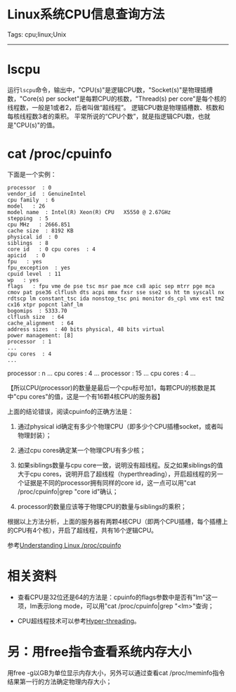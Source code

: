 # Linux系统CPU信息查询方法
Tags: cpu;linux;Unix

------

# lscpu

运行`lscpu`命令，输出中，"CPU(s)"是逻辑CPU数，"Socket(s)"是物理插槽数，"Core(s) per socket"是每颗CPU的核数，"Thread(s) per core"是每个核的线程数，一般是1或者2，后者叫做“超线程”。
逻辑CPU数是物理插槽数、核数和每核线程数3者的乘积。
平常所说的“CPU个数”，就是指逻辑CPU数，也就是"CPU(s)"的值。

# cat /proc/cpuinfo
 
下面是一个实例：

    processor  : 0 
    vendor_id  : GenuineIntel 
    cpu family  : 6 
    model   : 26 
    model name  : Intel(R) Xeon(R) CPU   X5550 @ 2.67GHz 
    stepping  : 5 
    cpu MHz   : 2666.851 
    cache size  : 8192 KB 
    physical id  : 0 
    siblings  : 8 
    core id   : 0 cpu cores  : 4 
    apicid   : 0 
    fpu   : yes 
    fpu_exception  : yes 
    cpuid level  : 11 
    wp   : yes 
    flags   : fpu vme de pse tsc msr pae mce cx8 apic sep mtrr pge mca cmov pat pse36 clflush dts acpi mmx fxsr sse sse2 ss ht tm syscall nx rdtscp lm constant_tsc ida nonstop_tsc pni monitor ds_cpl vmx est tm2 cx16 xtpr popcnt lahf_lm 
    bogomips  : 5333.70 
    clflush size  : 64 
    cache_alignment  : 64 
    address sizes  : 40 bits physical, 48 bits virtual 
    power management: [8] 
    processor  : 1 
    ... 
    cpu cores  : 4 
    ... 

processor  : n ... cpu cores  : 4 ... processor  : 15 ... cpu cores  : 4 ... 

【所以CPU(processor)的数量是最后一个cpu标号加1，每颗CPU的核数是其中"cpu cores"的值，这是一个有16颗4核CPU的服务器】

上面的结论错误，阅读cpuinfo的正确方法是：

1. 通过physical id确定有多少个物理CPU（即多少个CPU插槽socket，或者叫物理封装）；

1. 通过cpu cores确定某一个物理CPU有多少核；

1. 如果siblings数量与cpu core一致，说明没有超线程。反之如果siblings的值大于cpu cores，说明开启了超线程（hyperthreading），开启超线程的另一个证据是不同的processor拥有同样的core id，这一点可以用"cat /proc/cpuinfo|grep "core id"确认；

1. processor的数量应该等于物理CPU的数量与siblings的乘积；

根据以上方法分析，上面的服务器有两颗4核CPU（即两个CPU插槽，每个插槽上的CPU有4个核），开启了超线程，共有16个逻辑CPU。

参考[Understanding Linux /proc/cpuinfo](http://www.richweb.com/cpu_info)

# 相关资料

* 查看CPU是32位还是64的方法是：cpuinfo的flags参数中是否有"lm"这一项，lm表示long mode，可以用"cat /proc/cpuinfo|grep "\<lm\>"查询；

* CPU超线程技术可以参考[Hyper-threading](https://en.wikipedia.org/wiki/Hyper-threading)。

# 另：用free指令查看系统内存大小

用free -g以GB为单位显示内存大小，另外可以通过查看cat /proc/meminfo指令结果第一行的方法确定物理内存大小；
